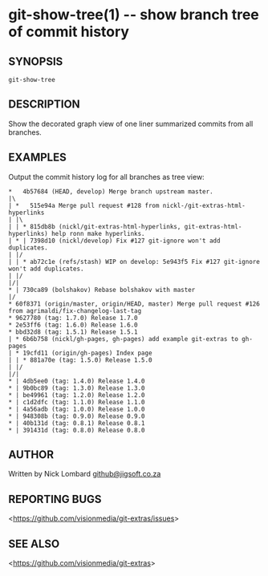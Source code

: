 git-show-tree(1) -- show branch tree of commit history
======================================================

## SYNOPSIS

`git-show-tree`

## DESCRIPTION

Show the decorated graph view of one liner summarized commits from all branches.

## EXAMPLES

  Output the commit history log for all branches as tree view:

    *   4b57684 (HEAD, develop) Merge branch upstream master.
    |\
    | *   515e94a Merge pull request #128 from nickl-/git-extras-html-hyperlinks
    | |\
    | | * 815db8b (nickl/git-extras-html-hyperlinks, git-extras-html-hyperlinks) help ronn make hyperlinks.
    | * | 7398d10 (nickl/develop) Fix #127 git-ignore won't add duplicates.
    | |/
    | | * ab72c1e (refs/stash) WIP on develop: 5e943f5 Fix #127 git-ignore won't add duplicates.
    | |/
    |/|
    * | 730ca89 (bolshakov) Rebase bolshakov with master
    |/
    * 60f8371 (origin/master, origin/HEAD, master) Merge pull request #126 from agrimaldi/fix-changelog-last-tag
    * 9627780 (tag: 1.7.0) Release 1.7.0
    * 2e53ff6 (tag: 1.6.0) Release 1.6.0
    * bbd32d8 (tag: 1.5.1) Release 1.5.1
    | * 6b6b758 (nickl/gh-pages, gh-pages) add example git-extras to gh-pages
    | * 19cfd11 (origin/gh-pages) Index page
    | | * 881a70e (tag: 1.5.0) Release 1.5.0
    | |/
    |/|
    * | 4db5ee0 (tag: 1.4.0) Release 1.4.0
    * | 9b0bc89 (tag: 1.3.0) Release 1.3.0
    * | be49961 (tag: 1.2.0) Release 1.2.0
    * | c1d2dfc (tag: 1.1.0) Release 1.1.0
    * | 4a56adb (tag: 1.0.0) Release 1.0.0
    * | 948308b (tag: 0.9.0) Release 0.9.0
    * | 40b131d (tag: 0.8.1) Release 0.8.1
    * | 391431d (tag: 0.8.0) Release 0.8.0

## AUTHOR

Written by Nick Lombard <github@jigsoft.co.za>

## REPORTING BUGS

&lt;<https://github.com/visionmedia/git-extras/issues>&gt;

## SEE ALSO

&lt;<https://github.com/visionmedia/git-extras>&gt;
